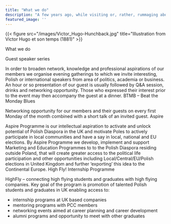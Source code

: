 ```yaml
---
title: "What we do"
description: "A few years ago, while visiting or, rather, rummaging about Notre-Dame, the author of this book found, in an obscure nook of one of the towers, the following word, engraved by hand upon the wall: —ANANKE."
featured_image: ''
---
```

{{< figure src="/images/Victor_Hugo-Hunchback.jpg" title="Illustration from Victor Hugo et son temps (1881)" >}}

What we do

Guest speaker series

In order to broaden network, knowledge and professional aspirations of our members we organise evening gatherings to which we invite interesting, Polish or international speakers from area of politics, academia or business. An hour or so presentation of our guest is usually followed by Q&A session, drinks and networking opportunity. Those who expressed their interest prior to the event may then accompany the guest at a dinner.
BTMB – Beat the Monday Blues

Networking opportunity for our members and their guests on every first Monday of the month combined with a short talk of an invited guest.
Aspire

Aspire Programme is our intellectual aspiration to activate and unlock potential of Polish Diaspora in the UK and motivate Poles to actively participate in local communities and have a say in local, national and EU elections.
By Aspire Programme we develop, implement and support Marketing and Education Programmes to to the Polish Diaspora residing outside Poland, that will create greater access to the political life participation and other opportunities including Local/Central/EU/Polish elections in United Kingdom and further ‘exporting’ this idea to the Continental Europe.
High Fly! Internship Programme

HighFly – connecting high flying students and graduates with high flying companies.
Key goal of the program is promotion of talented Polish students and graduates in UK enabling access to:
- internship programs at UK based companies
- mentoring programs with PCC members
- networking events aimed at career planning and career development
- alumni programs and opportunity to meet with other graduates

